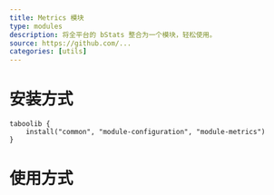 ```yaml
---
title: Metrics 模块
type: modules
description: 将全平台的 bStats 整合为一个模块，轻松使用。
source: https://github.com/...
categories: [utils]
---
```


# 安装方式

```
taboolib {
    install("common", "module-configuration", "module-metrics")
}
```

# 使用方式
